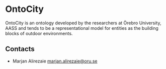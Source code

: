 # OntoCity
OntoCity is an ontology developed by the researchers at Örebro University, AASS and tends to be a representational model for entities as the building blocks of outdoor environments.



## Contacts
- Marjan Alirezaie marjan.alirezaie@oru.se
